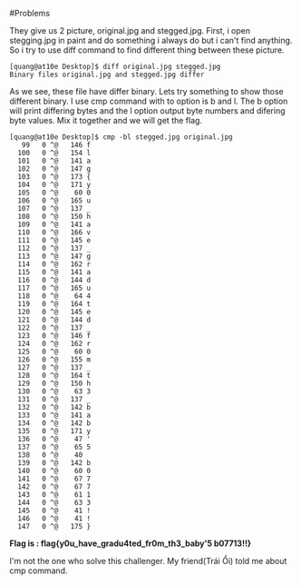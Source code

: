#Problems

They give us 2 picture, original.jpg and stegged.jpg. First, i open stegging.jpg in paint and do something i always do but i can't find anything. So i try to use diff command to find different thing between these picture.

```
[quang@at10e Desktop]$ diff original.jpg stegged.jpg 
Binary files original.jpg and stegged.jpg differ
```

As we see, these file have differ binary. Lets try something to show those different binary. I use cmp command with to option is b and l.
The b option will print differing bytes and the l option output  byte numbers and difering byte values. Mix it together and we will get the flag.

```
[quang@at10e Desktop]$ cmp -bl stegged.jpg original.jpg 
   99   0 ^@   146 f
  100   0 ^@   154 l
  101   0 ^@   141 a
  102   0 ^@   147 g
  103   0 ^@   173 {
  104   0 ^@   171 y
  105   0 ^@    60 0
  106   0 ^@   165 u
  107   0 ^@   137 _
  108   0 ^@   150 h
  109   0 ^@   141 a
  110   0 ^@   166 v
  111   0 ^@   145 e
  112   0 ^@   137 _
  113   0 ^@   147 g
  114   0 ^@   162 r
  115   0 ^@   141 a
  116   0 ^@   144 d
  117   0 ^@   165 u
  118   0 ^@    64 4
  119   0 ^@   164 t
  120   0 ^@   145 e
  121   0 ^@   144 d
  122   0 ^@   137 _
  123   0 ^@   146 f
  124   0 ^@   162 r
  125   0 ^@    60 0
  126   0 ^@   155 m
  127   0 ^@   137 _
  128   0 ^@   164 t
  129   0 ^@   150 h
  130   0 ^@    63 3
  131   0 ^@   137 _
  132   0 ^@   142 b
  133   0 ^@   141 a
  134   0 ^@   142 b
  135   0 ^@   171 y
  136   0 ^@    47 '
  137   0 ^@    65 5
  138   0 ^@    40  
  139   0 ^@   142 b
  140   0 ^@    60 0
  141   0 ^@    67 7
  142   0 ^@    67 7
  143   0 ^@    61 1
  144   0 ^@    63 3
  145   0 ^@    41 !
  146   0 ^@    41 !
  147   0 ^@   175 }

```

**Flag is : flag{y0u_have_gradu4ted_fr0m_th3_baby'5 b07713!!}**

I'm not the one who solve this challenger. My friend(Trái Ổi) told me about cmp command.
